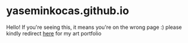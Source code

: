 # yaseminkocas.github.io

<p>Hello! If you're seeing this, it means you're on the wrong page :) please kindly redirect <a href="https://yaseminkocas.github.io">here</a> for my art portfolio</p>
